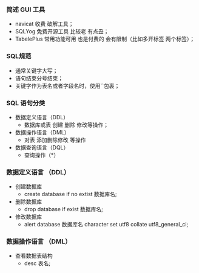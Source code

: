 ### 简述 GUI 工具

- navicat 收费 破解工具；
- SQLYog 免费开源工具 比较老 有点丑；
- TabelePlus 常用功能可用 也是付费的 会有限制（比如多开标签 两个标签）；

### SQL规范

- 通常关键字大写；
- 语句结束分号结束；
- 关键字作为表名或者字段名时，使用``包裹；

### SQL 语句分类

- 数据定义语言（DDL）
    - 数据库或表 创建 删除 修改等操作；
- 数据操作语言（DML）
    - 对表 添加删除修改 等操作
- 数据查询语言（DQL）
    - 查询操作（*）


### 数据定义语言 （DDL）

- 创建数据库 
    - create database if no extist  数据库名;
- 删除数据库
    - drop database if exist 数据库名;
- 修改数据库
    - alert database 数据库名 character set utf8 collate utf8_general_ci;

### 数据操作语言 （DML）

- 查看数据表结构
    - desc 表名;
